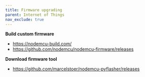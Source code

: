 ```yaml
---
title: Firmware upgrading
parent: Internet of Things
nav_exclude: true
---
```


**Build custom firmware** 
 
- https://nodemcu-build.com/
- https://github.com/nodemcu/nodemcu-firmware/releases

**Download firmware tool**  
- https://github.com/marcelstoer/nodemcu-pyflasher/releases
